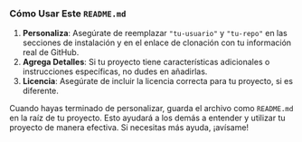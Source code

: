 
### Cómo Usar Este `README.md`

1. **Personaliza**: Asegúrate de reemplazar `"tu-usuario"` y `"tu-repo"` en las secciones de instalación y en el enlace de clonación con tu información real de GitHub.
2. **Agrega Detalles**: Si tu proyecto tiene características adicionales o instrucciones específicas, no dudes en añadirlas.
3. **Licencia**: Asegúrate de incluir la licencia correcta para tu proyecto, si es diferente.

Cuando hayas terminado de personalizar, guarda el archivo como `README.md` en la raíz de tu proyecto. Esto ayudará a los demás a entender y utilizar tu proyecto de manera efectiva. Si necesitas más ayuda, ¡avísame!
